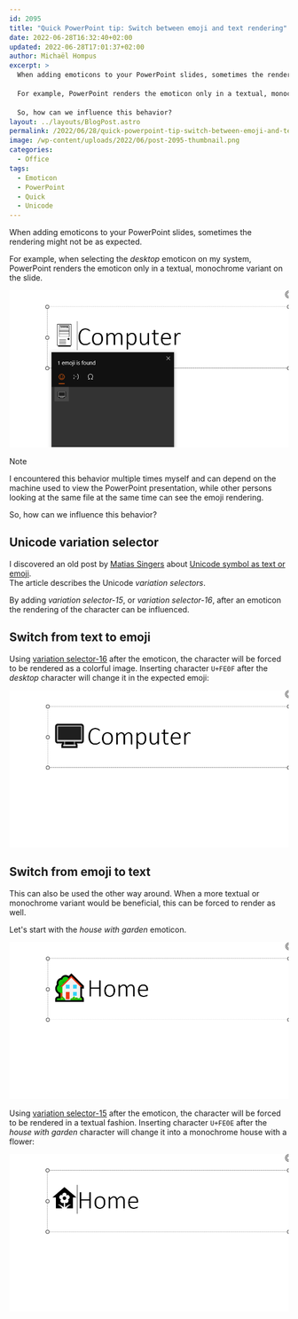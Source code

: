 ```yaml
---
id: 2095
title: "Quick PowerPoint tip: Switch between emoji and text rendering"
date: 2022-06-28T16:32:40+02:00
updated: 2022-06-28T17:01:37+02:00
author: Michaël Hompus
excerpt: >
  When adding emoticons to your PowerPoint slides, sometimes the rendering might not be as expected.

  For example, PowerPoint renders the emoticon only in a textual, monochrome variant on the slide.

  So, how can we influence this behavior?
layout: ../layouts/BlogPost.astro
permalink: /2022/06/28/quick-powerpoint-tip-switch-between-emoji-and-text-rendering/
image: /wp-content/uploads/2022/06/post-2095-thumbnail.png
categories:
  - Office
tags:
  - Emoticon
  - PowerPoint
  - Quick
  - Unicode
---
```


When adding emoticons to your PowerPoint slides, sometimes the rendering might not be as expected.

<!--more-->

For example, when selecting the _desktop_ emoticon on my system,
PowerPoint renders the emoticon only in a textual, monochrome variant on the slide.

![After selecting the desktop emoticon, it is rendered as text, not an emoji.](/wp-content/uploads/2022/06/monochrome-desktop.png "After selecting the desktop emoticon, it is rendered as text, not an emoji.")

> [!NOTE]
> I encountered this behavior multiple times myself and can depend on the machine used to view the PowerPoint presentation,
> while other persons looking at the same file at the same time can see the emoji rendering.

So, how can we influence this behavior?

## Unicode variation selector

I discovered an old post by [Matias Singers][MTS] about [Unicode symbol as text or emoji][MTS_UNICODE_SYMBOL].  
The article describes the Unicode _variation selectors_.

By adding _variation selector-15_, or _variation selector-16_,
after an emoticon the rendering of the character can be influenced.

## Switch from text to emoji

Using [variation selector-16][VARIATION_SELECTOR_16] after the emoticon,
the character will be forced to be rendered as a colorful image.
Inserting character `U+FE0F` after the _desktop_ character will change it in the expected emoji:

![The _desktop_ emoticon rendered as a colorful emoji after adding variation selector-16.](/wp-content/uploads/2022/06/colorful-desktop.png "The desktop emoticon rendered as a colorful emoji after adding variation selector-16.")

## Switch from emoji to text

This can also be used the other way around.
When a more textual or monochrome variant would be beneficial, this can be forced to render as well.

Let's start with the _house with garden_ emoticon.

![The *house with garden* emoticon rendered as a colorful emoji.](/wp-content/uploads/2022/06/colorful-house.png "The *house with garden* emoticon rendered as a colorful emoji.")

Using [variation selector-15][VARIATION_SELECTOR_15] after the emoticon,
the character will be forced to be rendered in a textual fashion.
Inserting character `U+FE0E` after the _house with garden_ character will change it into a monochrome house with a flower:

![The emoticon rendered in a textual fashion after adding variation selector-15.](/wp-content/uploads/2022/06/monochrome-house.png "The emoticon rendered in a textual fashion after adding variation selector-15.")

[MTS]: https://mts.io/
[MTS_UNICODE_SYMBOL]: https://mts.io/2015/04/21/unicode-symbol-render-text-emoji/
[VARIATION_SELECTOR_16]: https://codepoints.net/U+FE0F
[VARIATION_SELECTOR_15]: https://codepoints.net/U+FE0E
